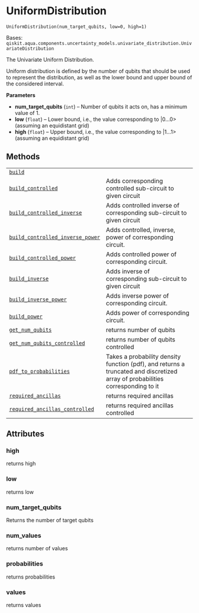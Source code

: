# UniformDistribution

<span id="undefined" />

`UniformDistribution(num_target_qubits, low=0, high=1)`

Bases: `qiskit.aqua.components.uncertainty_models.univariate_distribution.UnivariateDistribution`

The Univariate Uniform Distribution.

Uniform distribution is defined by the number of qubits that should be used to represent the distribution, as well as the lower bound and upper bound of the considered interval.

**Parameters**

*   **num\_target\_qubits** (`int`) – Number of qubits it acts on, has a minimum value of 1.
*   **low** (`float`) – Lower bound, i.e., the value corresponding to |0…0> (assuming an equidistant grid)
*   **high** (`float`) – Upper bound, i.e., the value corresponding to |1…1> (assuming an equidistant grid)

## Methods

|                                                                                                                                                                                                                                                                                                                              |                                                                                                                                |
| ---------------------------------------------------------------------------------------------------------------------------------------------------------------------------------------------------------------------------------------------------------------------------------------------------------------------------- | ------------------------------------------------------------------------------------------------------------------------------ |
| [`build`](qiskit.aqua.components.uncertainty_models.UniformDistribution.build#qiskit.aqua.components.uncertainty_models.UniformDistribution.build "qiskit.aqua.components.uncertainty_models.UniformDistribution.build")                                                                                                     |                                                                                                                                |
| [`build_controlled`](qiskit.aqua.components.uncertainty_models.UniformDistribution.build_controlled#qiskit.aqua.components.uncertainty_models.UniformDistribution.build_controlled "qiskit.aqua.components.uncertainty_models.UniformDistribution.build_controlled")                                                         | Adds corresponding controlled sub-circuit to given circuit                                                                     |
| [`build_controlled_inverse`](qiskit.aqua.components.uncertainty_models.UniformDistribution.build_controlled_inverse#qiskit.aqua.components.uncertainty_models.UniformDistribution.build_controlled_inverse "qiskit.aqua.components.uncertainty_models.UniformDistribution.build_controlled_inverse")                         | Adds controlled inverse of corresponding sub-circuit to given circuit                                                          |
| [`build_controlled_inverse_power`](qiskit.aqua.components.uncertainty_models.UniformDistribution.build_controlled_inverse_power#qiskit.aqua.components.uncertainty_models.UniformDistribution.build_controlled_inverse_power "qiskit.aqua.components.uncertainty_models.UniformDistribution.build_controlled_inverse_power") | Adds controlled, inverse, power of corresponding circuit.                                                                      |
| [`build_controlled_power`](qiskit.aqua.components.uncertainty_models.UniformDistribution.build_controlled_power#qiskit.aqua.components.uncertainty_models.UniformDistribution.build_controlled_power "qiskit.aqua.components.uncertainty_models.UniformDistribution.build_controlled_power")                                 | Adds controlled power of corresponding circuit.                                                                                |
| [`build_inverse`](qiskit.aqua.components.uncertainty_models.UniformDistribution.build_inverse#qiskit.aqua.components.uncertainty_models.UniformDistribution.build_inverse "qiskit.aqua.components.uncertainty_models.UniformDistribution.build_inverse")                                                                     | Adds inverse of corresponding sub-circuit to given circuit                                                                     |
| [`build_inverse_power`](qiskit.aqua.components.uncertainty_models.UniformDistribution.build_inverse_power#qiskit.aqua.components.uncertainty_models.UniformDistribution.build_inverse_power "qiskit.aqua.components.uncertainty_models.UniformDistribution.build_inverse_power")                                             | Adds inverse power of corresponding circuit.                                                                                   |
| [`build_power`](qiskit.aqua.components.uncertainty_models.UniformDistribution.build_power#qiskit.aqua.components.uncertainty_models.UniformDistribution.build_power "qiskit.aqua.components.uncertainty_models.UniformDistribution.build_power")                                                                             | Adds power of corresponding circuit.                                                                                           |
| [`get_num_qubits`](qiskit.aqua.components.uncertainty_models.UniformDistribution.get_num_qubits#qiskit.aqua.components.uncertainty_models.UniformDistribution.get_num_qubits "qiskit.aqua.components.uncertainty_models.UniformDistribution.get_num_qubits")                                                                 | returns number of qubits                                                                                                       |
| [`get_num_qubits_controlled`](qiskit.aqua.components.uncertainty_models.UniformDistribution.get_num_qubits_controlled#qiskit.aqua.components.uncertainty_models.UniformDistribution.get_num_qubits_controlled "qiskit.aqua.components.uncertainty_models.UniformDistribution.get_num_qubits_controlled")                     | returns number of qubits controlled                                                                                            |
| [`pdf_to_probabilities`](qiskit.aqua.components.uncertainty_models.UniformDistribution.pdf_to_probabilities#qiskit.aqua.components.uncertainty_models.UniformDistribution.pdf_to_probabilities "qiskit.aqua.components.uncertainty_models.UniformDistribution.pdf_to_probabilities")                                         | Takes a probability density function (pdf), and returns a truncated and discretized array of probabilities corresponding to it |
| [`required_ancillas`](qiskit.aqua.components.uncertainty_models.UniformDistribution.required_ancillas#qiskit.aqua.components.uncertainty_models.UniformDistribution.required_ancillas "qiskit.aqua.components.uncertainty_models.UniformDistribution.required_ancillas")                                                     | returns required ancillas                                                                                                      |
| [`required_ancillas_controlled`](qiskit.aqua.components.uncertainty_models.UniformDistribution.required_ancillas_controlled#qiskit.aqua.components.uncertainty_models.UniformDistribution.required_ancillas_controlled "qiskit.aqua.components.uncertainty_models.UniformDistribution.required_ancillas_controlled")         | returns required ancillas controlled                                                                                           |

## Attributes

<span id="undefined" />

### high

returns high

<span id="undefined" />

### low

returns low

<span id="undefined" />

### num\_target\_qubits

Returns the number of target qubits

<span id="undefined" />

### num\_values

returns number of values

<span id="undefined" />

### probabilities

returns probabilities

<span id="undefined" />

### values

returns values
